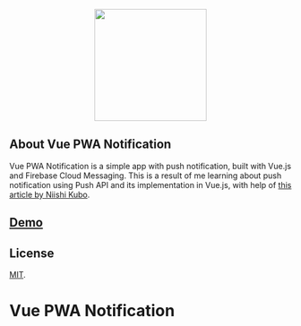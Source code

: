 <p align="center"><img src="https://rawcdn.githack.com/ianmustafa/vue-pwa-notification/master/src/assets/logo.png" width="200"></p>

## About Vue PWA Notification

Vue PWA Notification is a simple app with push notification, built with Vue.js and Firebase Cloud Messaging. This is a result of me learning about push notification using Push API and its implementation in Vue.js, with help of [this article by Niishi Kubo](https://medium.com/@n11sh1/how-to-build-pwa-w-vue-cli-3-service-workers-add-to-home-screen-push-notifications-b519c49e142d).

## [Demo](https://vue-pwa-ian.firebaseapp.com/)

## License

[MIT](https://github.com/ianmustafa/vue-pwa-notification/blob/master/LICENSE).
# Vue PWA Notification
